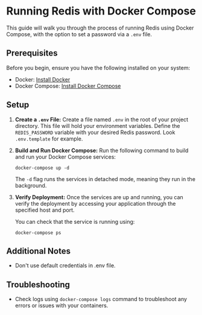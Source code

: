 # Running Redis with Docker Compose

This guide will walk you through the process of running Redis using Docker Compose, with the option to set a password via a `.env` file.

## Prerequisites

Before you begin, ensure you have the following installed on your system:

- Docker: [Install Docker](https://docs.docker.com/get-docker/)
- Docker Compose: [Install Docker Compose](https://docs.docker.com/compose/install/)

## Setup

1. **Create a `.env` File:**
   Create a file named `.env` in the root of your project directory. This file will hold your environment variables. Define the `REDIS_PASSWORD` variable with your desired Redis password. Look `.env.template` for example.

2. **Build and Run Docker Compose:**
   Run the following command to build and run your Docker Compose services:
   ```
   docker-compose up -d
   ```

   The `-d` flag runs the services in detached mode, meaning they run in the background.

3. **Verify Deployment:**
   Once the services are up and running, you can verify the deployment by accessing your application through the specified host and port.

   You can check that the service is running using:
   ```
   docker-compose ps
   ```

## Additional Notes

- Don't use default credentials in .env file.

## Troubleshooting

- Check logs using `docker-compose logs` command to troubleshoot any errors or issues with your containers.